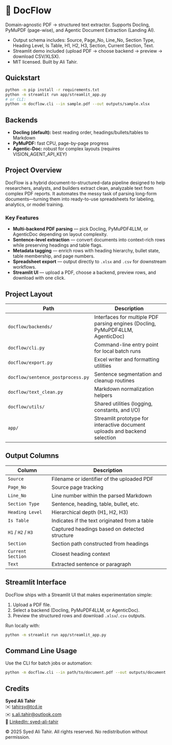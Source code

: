 # 📄 DocFlow
Domain-agnostic PDF → structured text extractor. Supports Docling, PyMuPDF (page-wise), and Agentic Document Extraction (Landing AI).
- Output schema includes: Source, Page_No, Line_No, Section Type, Heading Level, Is Table, H1, H2, H3, Section, Current Section, Text.
- Streamlit demo included (upload PDF → choose backend → preview → download CSV/XLSX).
- MIT licensed. Built by Ali Tahir.

## Quickstart
```bash
python -m pip install -r requirements.txt
python -m streamlit run app/streamlit_app.py
# or CLI:
python -m docflow.cli --in sample.pdf --out outputs/sample.xlsx
```

## Backends
- **Docling (default):** best reading order, headings/bullets/tables to Markdown
- **PyMuPDF:** fast CPU, page-by-page progress
- **Agentic-Doc:** robust for complex layouts (requires VISION_AGENT_API_KEY)

## Project Overview
DocFlow is a hybrid document-to-structured-data pipeline designed to help researchers, analysts, and builders extract clean, analyzable text from complex PDF reports. It automates the messy task of parsing long-form documents—turning them into ready-to-use spreadsheets for labeling, analytics, or model training.

### Key Features
- **Multi-backend PDF parsing** — pick Docling, PyMuPDF4LLM, or AgenticDoc depending on layout complexity.
- **Sentence-level extraction** — convert documents into context-rich rows while preserving headings and table flags.
- **Metadata tagging** — enrich rows with heading hierarchy, bullet state, table membership, and page numbers.
- **Spreadsheet export** — output directly to `.xlsx` and `.csv` for downstream workflows.
- **Streamlit UI** — upload a PDF, choose a backend, preview rows, and download with one click.

## Project Layout
| Path                               | Description                                                                    |
|------------------------------------|--------------------------------------------------------------------------------|
| `docflow/backends/`                | Interfaces for multiple PDF parsing engines (Docling, PyMuPDF4LLM, AgenticDoc) |
| `docflow/cli.py`                   | Command-line entry point for local batch runs                                  |
| `docflow/export.py`                | Excel writer and formatting utilities                                          |
| `docflow/sentence_postprocess.py`  | Sentence segmentation and cleanup routines                                     |
| `docflow/text_clean.py`            | Markdown normalization helpers                                                 |
| `docflow/utils/`                   | Shared utilities (logging, constants, and I/O)                                 |
| `app/`                             | Streamlit prototype for interactive document uploads and backend selection     |

## Output Columns
| Column              | Description                                                     |
|---------------------|-----------------------------------------------------------------|
| `Source`            | Filename or identifier of the uploaded PDF                      |
| `Page_No`           | Source page tracking                                            |
| `Line_No`           | Line number within the parsed Markdown                          |
| `Section Type`      | Sentence, heading, table, bullet, etc.                          |
| `Heading Level`     | Hierarchical depth (H1, H2, H3)                                 |
| `Is Table`          | Indicates if the text originated from a table                   |
| `H1` / `H2` / `H3`  | Captured headings based on detected structure                   |
| `Section`           | Section path constructed from headings                          |
| `Current Section`   | Closest heading context                                         |
| `Text`              | Extracted sentence or paragraph                                 |

## Streamlit Interface
DocFlow ships with a Streamlit UI that makes experimentation simple:
1. Upload a PDF file.
2. Select a backend (Docling, PyMuPDF4LLM, or AgenticDoc).
3. Preview the structured rows and download `.xlsx`/`.csv` outputs.

Run locally with:
```bash
python -m streamlit run app/streamlit_app.py
```

## Command Line Usage
Use the CLI for batch jobs or automation:
```bash
python -m docflow.cli --in path/to/document.pdf --out outputs/document.xlsx --backend docling
```

## Credits
**Syed Ali Tahir**  
✉️ [tahirsy@tcd.ie](mailto:tahirsy@tcd.ie)  
✉️ [s.ali.tahir@outlook.com](mailto:s.ali.tahir@outlook.com)  
🔗 [LinkedIn: syed-ali-tahir](https://www.linkedin.com/in/salitahir/)

© 2025 Syed Ali Tahir. All rights reserved. No redistribution without permission.
